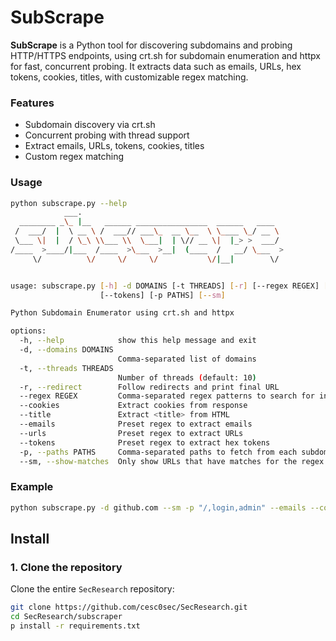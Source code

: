 # SubScrape

**SubScrape** is a Python tool for discovering subdomains and probing HTTP/HTTPS endpoints, using crt.sh for subdomain enumeration and httpx for fast, concurrent probing. It extracts data such as emails, URLs, hex tokens, cookies, titles, with customizable regex matching.

### Features

- Subdomain discovery via crt.sh
- Concurrent probing with thread support
- Extract emails, URLs, tokens, cookies, titles
- Custom regex matching

### Usage
```bash
python subscrape.py --help
            ___.                                             
  ________ _\_ |__   ______ ________________  ______   ____  
 /  ___/  |  \ __ \ /  ___// ___\_  __ \__  \ \____ \_/ __ \ 
 \___ \|  |  / \_\ \\___ \\  \___|  | \// __ \|  |_> >  ___/ 
/____  >____/|___  /____  >\___  >__|  (____  /   __/ \___  >
     \/          \/     \/     \/           \/|__|        \/                                          


usage: subscrape.py [-h] -d DOMAINS [-t THREADS] [-r] [--regex REGEX] [--cookies] [--title] [--emails] [--urls]
                    [--tokens] [-p PATHS] [--sm]

Python Subdomain Enumerator using crt.sh and httpx

options:
  -h, --help            show this help message and exit
  -d, --domains DOMAINS
                        Comma-separated list of domains
  -t, --threads THREADS
                        Number of threads (default: 10)
  -r, --redirect        Follow redirects and print final URL
  --regex REGEX         Comma-separated regex patterns to search for in headers and body
  --cookies             Extract cookies from response
  --title               Extract <title> from HTML
  --emails              Preset regex to extract emails
  --urls                Preset regex to extract URLs
  --tokens              Preset regex to extract hex tokens
  -p, --paths PATHS     Comma-separated paths to fetch from each subdomain
  --sm, --show-matches  Only show URLs that have matches for the regex patterns

 ```

### Example
```bash
python subscrape.py -d github.com --sm -p "/,login,admin" --emails --cookies --regex "api_key=\w+"
```

## Install

### 1. Clone the repository
Clone the entire `SecResearch` repository:
```bash
git clone https://github.com/cesc0sec/SecResearch.git
cd SecResearch/subscraper
p install -r requirements.txt
